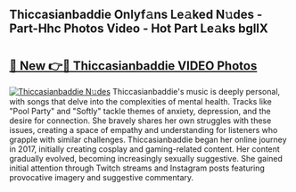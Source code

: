 ## Thiccasianbaddie Onlyf𝚊ns Le𝚊ked N𝚞des - Part-Hhc Photos Video - Hot Part Le𝚊ks bglIX

# <h2><a href="http://ac41639.deff.icu/?id=Thiccasianbaddie">🔗 New 👉🔴 Thiccasianbaddie VIDEO Photos</a></h2>

[![Thiccasianbaddie N𝚞des](https://i.imgur.com/rIISA9y.gif)](http://ac41639.deff.icu/?id=Thiccasianbaddie)
Thiccasianbaddie's music is deeply personal, with songs that delve into the complexities of mental health. Tracks like "Pool Party" and "Softly" tackle themes of anxiety, depression, and the desire for connection. She bravely shares her own struggles with these issues, creating a space of empathy and understanding for listeners who grapple with similar challenges. Thiccasianbaddie began her online journey in 2017, initially creating cosplay and gaming-related content. Her content gradually evolved, becoming increasingly sexually suggestive. She gained initial attention through Twitch streams and Instagram posts featuring provocative imagery and suggestive commentary.
